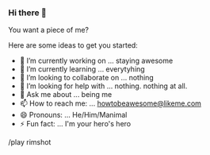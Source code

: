 ### Hi there 👋

You want a piece of me?


Here are some ideas to get you started:

- 🔭 I’m currently working on ... staying awesome 
- 🌱 I’m currently learning ... everytyhing 
- 👯 I’m looking to collaborate on ... nothing 
- 🤔 I’m looking for help with ... nothing. nothing at all. 
- 💬 Ask me about ... being me
- 📫 How to reach me: ... howtobeawesome@likeme.com
- 😄 Pronouns: ... He/Him/Manimal  
- ⚡ Fun fact: ... I'm your hero's hero 

/play rimshot

